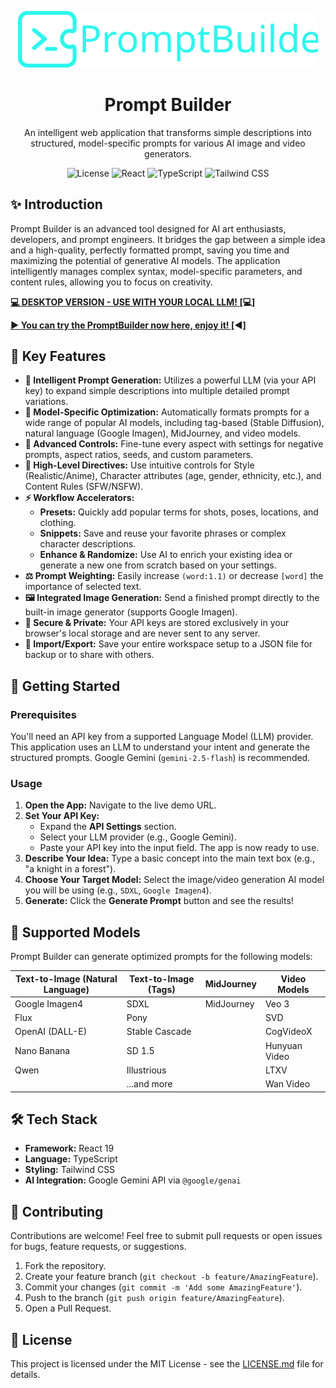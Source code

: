 <p align="center">
  <img src="logohorizontal.svg" alt="Prompt Builder Logo" width="480"/>
</p>

<h1 align="center">Prompt Builder</h1>

<p align="center">
  An intelligent web application that transforms simple descriptions into structured, model-specific prompts for various AI image and video generators.
</p>

<p align="center">
  <img src="https://img.shields.io/badge/license-MIT-blue.svg" alt="License">
  <img src="https://img.shields.io/badge/React-19-blue?logo=react" alt="React">
  <img src="https://img.shields.io/badge/TypeScript-5-blue?logo=typescript" alt="TypeScript">
  <img src="https://img.shields.io/badge/Tailwind_CSS-3-blue?logo=tailwind-css" alt="Tailwind CSS">
</p>

## ✨ Introduction

Prompt Builder is an advanced tool designed for AI art enthusiasts, developers, and prompt engineers. It bridges the gap between a simple idea and a high-quality, perfectly formatted prompt, saving you time and maximizing the potential of generative AI models. The application intelligently manages complex syntax, model-specific parameters, and content rules, allowing you to focus on creativity.

**[💻 DESKTOP VERSION - USE WITH YOUR LOCAL LLM! ](https://github.com/btitkin/promptbuilder/tree/local_llm_version)[💻]**

**[▶️ You can try the PromptBuilder now here, enjoy it! ](https://btitkin.github.io/promptbuilder/)[◀️]**



## 🚀 Key Features

*   **🧠 Intelligent Prompt Generation:** Utilizes a powerful LLM (via your API key) to expand simple descriptions into multiple detailed prompt variations.
*   **🤖 Model-Specific Optimization:** Automatically formats prompts for a wide range of popular AI models, including tag-based (Stable Diffusion), natural language (Google Imagen), MidJourney, and video models.
*   **🔧 Advanced Controls:** Fine-tune every aspect with settings for negative prompts, aspect ratios, seeds, and custom parameters.
*   **🎨 High-Level Directives:** Use intuitive controls for Style (Realistic/Anime), Character attributes (age, gender, ethnicity, etc.), and Content Rules (SFW/NSFW).
*   **⚡️ Workflow Accelerators:**
    *   **Presets:** Quickly add popular terms for shots, poses, locations, and clothing.
    *   **Snippets:** Save and reuse your favorite phrases or complex character descriptions.
    *   **Enhance & Randomize:** Use AI to enrich your existing idea or generate a new one from scratch based on your settings.
*   **⚖️ Prompt Weighting:** Easily increase `(word:1.1)` or decrease `[word]` the importance of selected text.
*   **🖼️ Integrated Image Generation:** Send a finished prompt directly to the built-in image generator (supports Google Imagen).
*   **🔐 Secure & Private:** Your API keys are stored exclusively in your browser's local storage and are never sent to any server.
*   **💾 Import/Export:** Save your entire workspace setup to a JSON file for backup or to share with others.

## 🏁 Getting Started

### Prerequisites

You'll need an API key from a supported Language Model (LLM) provider. This application uses an LLM to understand your intent and generate the structured prompts. Google Gemini (`gemini-2.5-flash`) is recommended.

### Usage

1.  **Open the App:** Navigate to the live demo URL.
2.  **Set Your API Key:**
    *   Expand the **API Settings** section.
    *   Select your LLM provider (e.g., Google Gemini).
    *   Paste your API key into the input field. The app is now ready to use.
3.  **Describe Your Idea:** Type a basic concept into the main text box (e.g., "a knight in a forest").
4.  **Choose Your Target Model:** Select the image/video generation AI model you will be using (e.g., `SDXL`, `Google Imagen4`).
5.  **Generate:** Click the **Generate Prompt** button and see the results!

## 🤖 Supported Models

Prompt Builder can generate optimized prompts for the following models:

| Text-to-Image (Natural Language) | Text-to-Image (Tags) | MidJourney   | Video Models |
| ----------------------- | ---------------------- | ------------ | ------------ |
| Google Imagen4          | SDXL                   | MidJourney   | Veo 3        |
| Flux                    | Pony                   |              | SVD          |
| OpenAI (DALL-E)         | Stable Cascade         |              | CogVideoX    |
| Nano Banana             | SD 1.5                 |              | Hunyuan Video|
| Qwen                    | Illustrious            |              | LTXV         |
|                         | ...and more            |              | Wan Video    |


## 🛠️ Tech Stack

*   **Framework:** React 19
*   **Language:** TypeScript
*   **Styling:** Tailwind CSS
*   **AI Integration:** Google Gemini API via `@google/genai`

## 🤝 Contributing

Contributions are welcome! Feel free to submit pull requests or open issues for bugs, feature requests, or suggestions.

1.  Fork the repository.
2.  Create your feature branch (`git checkout -b feature/AmazingFeature`).
3.  Commit your changes (`git commit -m 'Add some AmazingFeature'`).
4.  Push to the branch (`git push origin feature/AmazingFeature`).
5.  Open a Pull Request.

## 📄 License

This project is licensed under the MIT License - see the [LICENSE.md](LICENSE.md) file for details.
